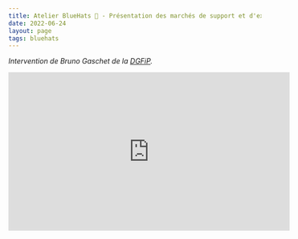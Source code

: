 ```yaml
---
title: Atelier BlueHats 🧢 - Présentation des marchés de support et d'expertise logiciels libres
date: 2022-06-24
layout: page
tags: bluehats
---
```


*Intervention de Bruno Gaschet de la [DGFiP](https://www.economie.gouv.fr/dgfip).*

<iframe title="Atelier BlueHats - présentation des marchés de support et d'expertise logiciels libres" src="https://tube.numerique.gouv.fr/videos/embed/69c17a31-f6b7-4437-99f2-c239aec5d19e" allowfullscreen="" sandbox="allow-same-origin allow-scripts allow-popups" width="560" height="315" frameborder="0"></iframe>

